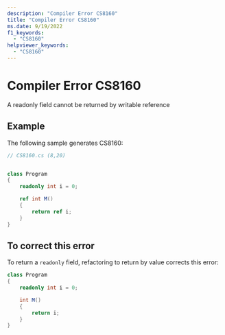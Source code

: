 ```yaml
---
description: "Compiler Error CS8160"
title: "Compiler Error CS8160"
ms.date: 9/19/2022
f1_keywords:
  - "CS8160"
helpviewer_keywords:
  - "CS8160"
---
```

# Compiler Error CS8160

A readonly field cannot be returned by writable reference

## Example

 The following sample generates CS8160:

```csharp
// CS8160.cs (8,20)


class Program
{
    readonly int i = 0;

    ref int M()
    {
        return ref i;
    }
}
```

## To correct this error

To return a `readonly` field, refactoring to return by value corrects this error:

```csharp
class Program
{
    readonly int i = 0;

    int M()
    {
        return i;
    }
}
```

